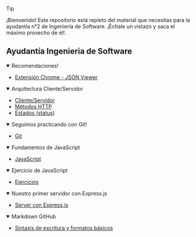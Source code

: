 > [!TIP]
> ¡Bienvenido! Este repositorio está repleto del material que necesitas para la ayudantía n°2 de Ingeniería de Software. ¡Échale un vistazo y saca el máximo provecho de él!.

## Ayudantía Ingenieria de Software

<details open>
<summary>Recomendaciones!</summary>

- [Extensión Chrome - JSON Viewer](./Recomendaciones/JSON-Viewer.md)

</details>

<details open>
<summary>Arquitectura Cliente/Servidor</summary>

- [Cliente/Servidor](./Arquitectura%20Cliente-Servidor/Cliente-Servidor.md)
- [Métodos HTTP](./Arquitectura%20Cliente-Servidor/MétodosHTTP.md)
- [Estados (status)](./Arquitectura%20Cliente-Servidor/Estados.md)

</details>

<details open>
<summary>Seguimos practicando con Git!</summary>

- [Git](./Fundamentos%20de%20git/git.md)

</details>

<details open>
<summary>Fundamentos de JavaScript</summary>

- [JavaScript](./Fundamentos%20de%20JavaScript/JavaScript.md)

</details>

<details open>
<summary>Ejercicio de JavaScript</summary>

- [Ejercicios](./Ejercicio%20JavaScript/ejercicio.md)

</details>

<details open>
<summary>Nuestro primer servidor con Express.js</summary>

- [Server con Express.js](./Server%20Express/)

</details>

<details open>
<summary>Markdown GitHub</summary>

- [Sintaxis de escritura y formatos básicos](./Markdown/markdown.md)

</details>